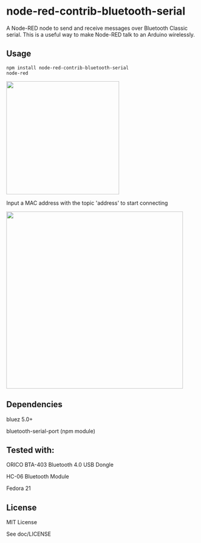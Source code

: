 # node-red-contrib-bluetooth-serial
A Node-RED node to send and receive messages over Bluetooth Classic serial. This is a useful way to make Node-RED talk to an Arduino wirelessly.

## Usage

```
npm install node-red-contrib-bluetooth-serial
node-red
```

<img align="center" height="297" src="https://github.com/banada/node-red-contrib-bluetooth-serial/blob/master/doc/screenshot1.png">

Input a MAC address with the topic 'address' to start connecting

<img align="center" height="465" src="https://github.com/banada/node-red-contrib-bluetooth-serial/blob/master/doc/screenshot2.png">

## Dependencies

bluez 5.0+

bluetooth-serial-port (npm module)

## Tested with:

ORICO BTA-403 Bluetooth 4.0 USB Dongle

HC-06 Bluetooth Module

Fedora 21

## License

MIT License

See doc/LICENSE

